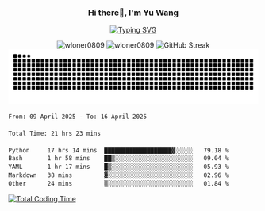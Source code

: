<h3 align="center">Hi there👋, I'm Yu Wang</h1>

<p align="center"><a href="https://git.io/typing-svg"><img src="https://readme-typing-svg.demolab.com?font=Alex+Brush&size=18&pause=1000&color=716A50&background=6F66FF00&center=true&vCenter=true&width=435&lines=To+love+oneself+is+the+beginning+of+a+lifelong+romance.+%E2%80%94+Oscar+Wilde" alt="Typing SVG" /></a></p>


<p align="center">
 <img src="https://github-readme-stats.vercel.app/api/top-langs?username=wloner0809&show_icons=true&locale=en&layout=compact" alt="wloner0809" height=120 />
 <img src="https://github-readme-stats.vercel.app/api?username=wloner0809&show_icons=true&locale=en" alt="wloner0809" height=120 />
 <img src="https://github-readme-streak-stats.herokuapp.com?user=wloner0809&theme=microsoft" alt="GitHub Streak" height=120 />
 <img src="https://github.com/Wloner0809/Wloner0809/blob/output/github-contribution-grid-snake.svg">
</p>
 
<!--START_SECTION:waka-->

```txt
From: 09 April 2025 - To: 16 April 2025

Total Time: 21 hrs 23 mins

Python     17 hrs 14 mins  ███████████████████▓░░░░░   79.18 %
Bash       1 hr 58 mins    ██▒░░░░░░░░░░░░░░░░░░░░░░   09.04 %
YAML       1 hr 17 mins    █▒░░░░░░░░░░░░░░░░░░░░░░░   05.93 %
Markdown   38 mins         ▓░░░░░░░░░░░░░░░░░░░░░░░░   02.96 %
Other      24 mins         ▒░░░░░░░░░░░░░░░░░░░░░░░░   01.84 %
```

<!--END_SECTION:waka-->

[![Total Coding Time](https://wakatime.com/badge/user/3b010e91-e8bb-445f-9eac-c8ab5bc30cb6.svg)](https://wakatime.com/@3b010e91-e8bb-445f-9eac-c8ab5bc30cb6)
